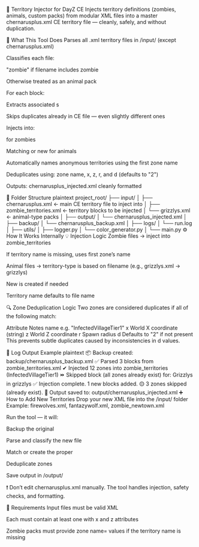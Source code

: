 🧰 Territory Injector for DayZ CE
Injects territory definitions (zombies, animals, custom packs) from modular XML files into a master chernarusplus.xml CE territory file — cleanly, safely, and without duplication.

🧠 What This Tool Does
Parses all .xml territory files in /input/ (except chernarusplus.xml)

Classifies each file:

"zombie" if filename includes zombie

Otherwise treated as an animal pack

For each <territory> block:

Extracts associated <zone>s

Skips duplicates already in CE file — even slightly different ones

Injects into:

<territory-type name="zombie_territories"> for zombies

Matching or new <territory-type> for animals

Automatically names anonymous territories using the first zone name

Deduplicates using: zone name, x, z, r, and d (defaults to "2")

Outputs: chernarusplus_injected.xml cleanly formatted

📁 Folder Structure
plaintext
project_root/
├── input/
│   ├── chernarusplus.xml          ← main CE territory file to inject into
│   ├── zombie_territories.xml     ← territory blocks to be injected
│   └── grizzlys.xml               ← animal-type packs
│
├── output/
│   └── chernarusplus_injected.xml
│
├── backup/
│   └── chernarusplus_backup.xml
│
├── logs/
│   └── run.log
│
├── utils/
│   ├── logger.py
│   └── color_generator.py
│
└── main.py
⚙ How It Works Internally
💡 Injection Logic
Zombie files → inject into zombie_territories

If territory name is missing, uses first zone’s name

Animal files → territory-type is based on filename (e.g., grizzlys.xml → grizzlys)

New <territory-type> is created if needed

Territory name defaults to file name

🔍 Zone Deduplication Logic
Two zones are considered duplicates if all of the following match:

Attribute	Notes
name	e.g. "InfectedVillageTier1"
x	World X coordinate (string)
z	World Z coordinate
r	Spawn radius
d	Defaults to "2" if not present
This prevents subtle duplicates caused by inconsistencies in d values.

📝 Log Output Example
plaintext
📦 Backup created: backup/chernarusplus_backup.xml
✅ Parsed 3 blocks from zombie_territories.xml
✔ Injected 12 zones into zombie_territories (InfectedVillageTier1)
⏩ Skipped block (all zones already exist) for: Grizzlys in grizzlys
✅ Injection complete. 1 new blocks added.
🟡 3 zones skipped (already exist).
📄 Output saved to: output/chernarusplus_injected.xml
➕ How to Add New Territories
Drop your new XML file into the /input/ folder Example: firewolves.xml, fantazywolf.xml, zombie_newtown.xml

Run the tool — it will:

Backup the original

Parse and classify the new file

Match or create the proper <territory-type>

Deduplicate zones

Save output in /output/

❗ Don’t edit chernarusplus.xml manually. The tool handles injection, safety checks, and formatting.

🚨 Requirements
Input files must be valid XML

Each <territory> must contain at least one <zone> with x and z attributes

Zombie packs must provide zone name= values if the territory name is missing
